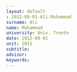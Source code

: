 ```yaml
---
layout: default 
: 2012-09-01-Ali-Muhammad
surname: Ali
name: Muhammad
university: Univ. Trento
date: 2012-09-01
unit: IRIS
subtitle: 
advisor: 
keywords: 
---
```

